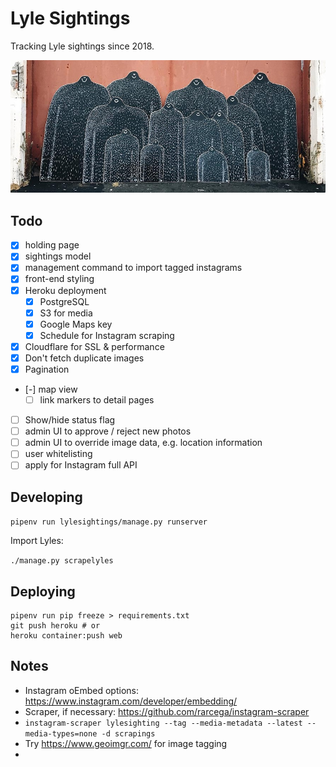 # Lyle Sightings

Tracking Lyle sightings since 2018.

![Screenshot](lyles.jpg)

## Todo

 - [x] holding page
 - [x] sightings model
 - [x] management command to import tagged instagrams
 - [x] front-end styling
 - [x] Heroku deployment
   - [x] PostgreSQL
   - [x] S3 for media
   - [x] Google Maps key
   - [x] Schedule for Instagram scraping
 - [x] Cloudflare for SSL & performance
 - [x] Don't fetch duplicate images
 - [x] Pagination
 - [-] map view
   - [ ] link markers to detail pages
 - [ ] Show/hide status flag
 - [ ] admin UI to approve / reject new photos
 - [ ] admin UI to override image data, e.g. location information
 - [ ] user whitelisting
 - [ ] apply for Instagram full API

## Developing

`pipenv run lylesightings/manage.py runserver`

Import Lyles:

`./manage.py scrapelyles`

## Deploying

```
pipenv run pip freeze > requirements.txt
git push heroku # or
heroku container:push web
```

## Notes

 - Instagram oEmbed options: https://www.instagram.com/developer/embedding/
 - Scraper, if necessary: https://github.com/rarcega/instagram-scraper
  - `instagram-scraper lylesighting --tag --media-metadata --latest --media-types=none -d scrapings`
 - Try https://www.geoimgr.com/ for image tagging
 - 